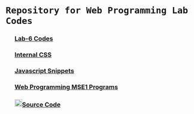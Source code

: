 # `Repository for Web Programming Lab Codes`

<div>

<ul>
  
  <h3><a href="https://github.com/sachindsilva16/WebP-Lab-Code/tree/main/lab6">Lab-6 Codes</a></h3>
    <h3><a href="https://github.com/sachindsilva16/WebP-Lab-Code/tree/main/Internal-CSS">Internal CSS</a></h3>
    <h3><a href="https://github.com/sachindsilva16/WebP-Lab-Code/tree/main/javascript%20II">Javascript Snippets</a></h3>
    <h3><a href="https://github.com/sachindsilva16/WebP-Lab-Code/blob/main/WEB_MSE01/">Web Programming MSE1 Programs</a>
      <h3><img src="https://github.com/sachindsilva16/WebP-Lab-Codes/blob/gh-pages/logos/zip.png?raw=true" height="20" width="20"><a href="https://sachindsilva16.github.io/WebP-Lab-Codes/WEB_MSE01.rar">Source Code</a></h3>
      
      
</ul>

